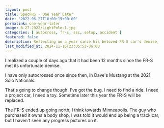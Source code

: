 ```yaml
---
layout: post
title: SpecFRS - One Year Later
date: '2022-06-27T10:00:15+00:00'
permalink: one-year-later
image: 6-27-2022/LightPole-1.jpg
categories: [ autocross, fr-s, ssc, setup, accident ]
featured: false
description: Reflecting on a year since his beloved FR-S car's demise, the author passionately plans for a new autocross project, reigniting his racing spirit.
last_modified_at: 2024-11-16T23:05:53-06:00
---
```

I realized a couple of days ago that it had been 12 months since the FR-S met its unfortunate demise. 

I have only autocrossed once since then, in Dave's Mustang at the 2021 Solo Nationals. 

That's going to change though. I've got the bug. I need to find a ride. I need a project car, I need a toy. Sometime later this year the FR-S will be replaced.

The FR-S ended up going north, I think towards Minneapolis. The guy who purchased it owns a body shop, I was told it would end up being a track car, but I haven't seen any progress pictures on it.







